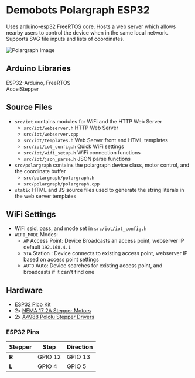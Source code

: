 # Demobots Polargraph ESP32
Uses arduino-esp32 FreeRTOS core. Hosts a web server which allows nearby users to control the device when in the same local network. Supports SVG file inputs and lists of coordinates. </br>

![Polargraph Image](../img/polargraph.gif)

## Arduino Libraries
ESP32-Arduino, FreeRTOS</br>
AccelStepper</br>

## Source Files
  * `src/iot` contains modules for WiFi and the HTTP Web Server
    * `src/iot/webserver.h` HTTP Web Server
    * `src/iot/webserver.cpp`
    * `src/iot/templates.h` Web Server front end HTML templates
    * `src/iot/iot_config.h` Quick WiFi settings
    * `src/iot/wifi_setup.h` WiFi connection functions
    * `src/iot/json_parse.h` JSON parse functions
  * `src/polargraph` contains the polargraph device class, motor control, and the coordinate buffer
    * `src/polargraph/polargraph.h`
    * `src/polargraph/polargraph.cpp`
  * `static` HTML and JS source files used to generate the string literals in the web server templates

## WiFi Settings
 * WiFi ssid, pass, and mode set in `src/iot/iot_config.h`
 * `WIFI_MODE` Modes:
   * `AP` Access Point: Device Broadcasts an access point, webserver IP default `192.168.4.1`
   * `STA` Station : Device connects to existing access point, webserver IP based on access point settings
   * `AUTO` Auto: Device searches for existing access point, and broadcasts if it can't find one

## Hardware
 * [ESP32 Pico Kit](https://www.mouser.com/ProductDetail/Espressif-Systems/ESP32-PICO-KIT?qs=MLItCLRbWsyoLrlknFRqcQ%3D%3D)
 * 2x [NEMA 17 2A Stepper Motors](https://www.amazon.com/Stepper-Bipolar-4-lead-Connector-Printer/dp/B00PNEQKC0/ref=sr_1_4?ie=UTF8&qid=1517537888&sr=8-4&keywords=nema+17+stepper+motor&refinements=p_72%3A2661618011)
 * 2x [A4988 Pololu Stepper Drivers](https://www.pololu.com/product/1182)

### ESP32 Pins
Stepper | Step | Direction
--- | --- | ---
**R** | GPIO 12 |GPIO 13
**L** | GPIO 4 | GPIO 5
